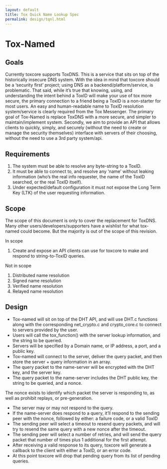 ```yaml
---
layout: default
title: Tox Quick Name Lookup Spec
permalink: design/tqnl.html
---
```


# Tox-Named
## Goals

Currently toxcore supports ToxDNS. This is a service that sits on top of the historically insecure DNS system. With the idea in mind that toxcore should be a ‘security first’ project; using DNS as a backend/platform/service, is problematic. That said, while it’s true that knowing, using, and understanding the intent behind a ToxID will make your use of tox more secure, the primary connection to a friend being a ToxID is a non-starter for most users. An easy and human-readable name to ToxID resolution system/service is clearly required from the Tox Messenger. The primary goal of Tox-Named is replace ToxDNS with a more secure, and simpler to maintain/implement system. Secondly, we aim to provide an API that allows clients to quickly, simply, and securely (without the need to create or manage the security themselves) interface with servers of their choosing, without the need to use a 3rd party system/api.
## Requirements

1. The system must be able to resolve any byte-string to a ToxID.
2. It must be able to connect to, and resolve any ‘name’ without leaking information (who’s the real info requester, the name of the ToxID searched, or the real ToxID itself).
3. Under expected/default configuration it must not expose the Long Term Key (LTK) of the user requesting information.
## Scope

The scope of this document is only to cover the replacement for ToxDNS. Many other users/developers/supporters have a wishlist for what tox-named could become. But the majority is out of the scope of this revision.



In scope

1. Create and expose an API clients can use for toxcore to make and respond to string-to-ToxID queries.

Not in scope

1. Distributed name resolution
2. Signed name resolution
3. Verified name resolution
4. Relayed name resolution
## Design

- Tox-named will sit on top of the DHT API, and will use DHT.c functions along with the corresponding net_crypto.c and crypto_core.c to connect to servers provided by the user.
- Users will call the tox_function() with the server lookup information, and the string to be queried.
- Servers will be specified by a Domain name, or IP address, a port, and a public key.
- Tox-named will connect to the server, deliver the query packet, and then store the server + query information in an array.
- The query packet to the name-server will be encrypted with the DHT key, and the server key.
- The query packet to the name-server includes the DHT public key, the string to be queried, and a nonce.

The nonce exists to identify which packet the server is responding to, as well as prohibit replays, or pre-generation.

- The server may or may not respond to the query.
- If the name-server does respond to a query, it’ll respond to the sending peer with the nonce, followed by either: a failure code, or a valid ToxID
- The sending peer will select a timeout to resend query packets, and will try to resend the same query with a new nonce after the timeout.
- The sending peer will select a number of retries, and will send the query packet that number of times plus 1 additional for the first attempt.
- After receiving a valid response to its query, toxcore will generate a callback to the client with either a ToxID, or an error code.
- At this point toxcore will drop that pending query from its list of pending queries.
